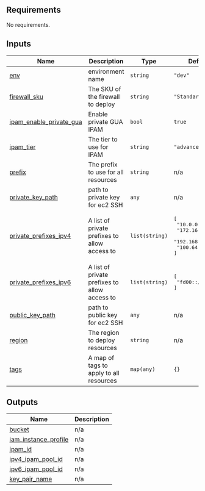 

<!-- BEGIN_TF_DOCS -->
## Requirements

No requirements.

## Inputs

| Name | Description | Type | Default | Required |
|------|-------------|------|---------|:--------:|
| <a name="input_env"></a> [env](#input\_env) | environment name | `string` | `"dev"` | no |
| <a name="input_firewall_sku"></a> [firewall\_sku](#input\_firewall\_sku) | The SKU of the firewall to deploy | `string` | `"Standard"` | no |
| <a name="input_ipam_enable_private_gua"></a> [ipam\_enable\_private\_gua](#input\_ipam\_enable\_private\_gua) | Enable private GUA IPAM | `bool` | `true` | no |
| <a name="input_ipam_tier"></a> [ipam\_tier](#input\_ipam\_tier) | The tier to use for IPAM | `string` | `"advanced"` | no |
| <a name="input_prefix"></a> [prefix](#input\_prefix) | The prefix to use for all resources | `string` | n/a | yes |
| <a name="input_private_key_path"></a> [private\_key\_path](#input\_private\_key\_path) | path to private key for ec2 SSH | `any` | n/a | yes |
| <a name="input_private_prefixes_ipv4"></a> [private\_prefixes\_ipv4](#input\_private\_prefixes\_ipv4) | A list of private prefixes to allow access to | `list(string)` | <pre>[<br>  "10.0.0.0/8",<br>  "172.16.0.0/12",<br>  "192.168.0.0/16",<br>  "100.64.0.0/10"<br>]</pre> | no |
| <a name="input_private_prefixes_ipv6"></a> [private\_prefixes\_ipv6](#input\_private\_prefixes\_ipv6) | A list of private prefixes to allow access to | `list(string)` | <pre>[<br>  "fd00::/8"<br>]</pre> | no |
| <a name="input_public_key_path"></a> [public\_key\_path](#input\_public\_key\_path) | path to public key for ec2 SSH | `any` | n/a | yes |
| <a name="input_region"></a> [region](#input\_region) | The region to deploy resources | `string` | n/a | yes |
| <a name="input_tags"></a> [tags](#input\_tags) | A map of tags to apply to all resources | `map(any)` | `{}` | no |

## Outputs

| Name | Description |
|------|-------------|
| <a name="output_bucket"></a> [bucket](#output\_bucket) | n/a |
| <a name="output_iam_instance_profile"></a> [iam\_instance\_profile](#output\_iam\_instance\_profile) | n/a |
| <a name="output_ipam_id"></a> [ipam\_id](#output\_ipam\_id) | n/a |
| <a name="output_ipv4_ipam_pool_id"></a> [ipv4\_ipam\_pool\_id](#output\_ipv4\_ipam\_pool\_id) | n/a |
| <a name="output_ipv6_ipam_pool_id"></a> [ipv6\_ipam\_pool\_id](#output\_ipv6\_ipam\_pool\_id) | n/a |
| <a name="output_key_pair_name"></a> [key\_pair\_name](#output\_key\_pair\_name) | n/a |
<!-- END_TF_DOCS -->
